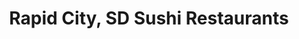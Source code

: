 ---
layout: city
title: Rapid City, SD Sushi Restaurants
permalink: /south-dakota/rapid-city/
stateAbbr: SD
stateName: South Dakota
cityName: Rapid City

---